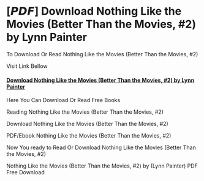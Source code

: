 # [𝙋𝘿𝙁] Download Nothing Like the Movies (Better Than the Movies, #2) by Lynn Painter

To Download Or Read Nothing Like the Movies (Better Than the Movies, #2)

Visit Link Bellow

<h4><strong><a href="https://nemikalah.web.app/site/207293948-nothing-like-the-movies">Download Nothing Like the Movies (Better Than the Movies, #2) by Lynn Painter</a></strong></h4>

Here You Can Download Or Read Free Books

Reading Nothing Like the Movies (Better Than the Movies, #2)

Download Nothing Like the Movies (Better Than the Movies, #2)

PDF/Ebook Nothing Like the Movies (Better Than the Movies, #2)

Now You ready to Read Or Download Nothing Like the Movies (Better Than the Movies, #2)

Nothing Like the Movies (Better Than the Movies, #2) by (Lynn Painter) PDF Free Download
